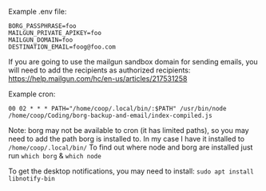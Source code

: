 Example .env file:

```
BORG_PASSPHRASE=foo
MAILGUN_PRIVATE_APIKEY=foo
MAILGUN_DOMAIN=foo
DESTINATION_EMAIL=foog@foo.com

```

If you are going to use the mailgun sandbox domain for sending emails, you will need to add the recipients as authorized recipients: https://help.mailgun.com/hc/en-us/articles/217531258


Example cron:

```
00 02 * * * PATH="/home/coop/.local/bin/:$PATH" /usr/bin/node /home/coop/Coding/borg-backup-and-email/index-compiled.js
```

Note: borg may not be available to cron (it has limited paths), so you may need to add the path borg is installed to. In my case I have it installed to `/home/coop/.local/bin/`
To find out where node and borg are installed just run `which borg` & `which node`

To get the desktop notifications, you may need to install: `sudo apt install libnotify-bin`
